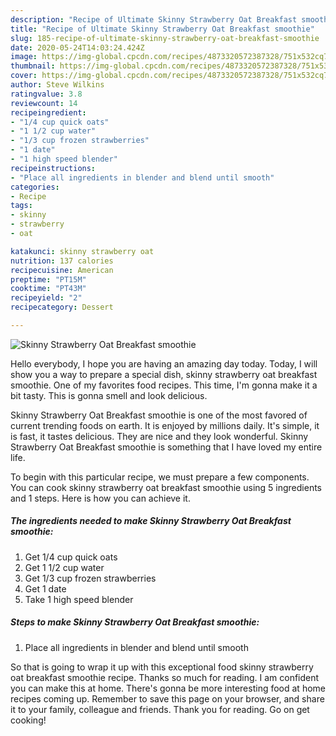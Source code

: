 ```yaml
---
description: "Recipe of Ultimate Skinny Strawberry Oat Breakfast smoothie"
title: "Recipe of Ultimate Skinny Strawberry Oat Breakfast smoothie"
slug: 185-recipe-of-ultimate-skinny-strawberry-oat-breakfast-smoothie
date: 2020-05-24T14:03:24.424Z
image: https://img-global.cpcdn.com/recipes/4873320572387328/751x532cq70/skinny-strawberry-oat-breakfast-smoothie-recipe-main-photo.jpg
thumbnail: https://img-global.cpcdn.com/recipes/4873320572387328/751x532cq70/skinny-strawberry-oat-breakfast-smoothie-recipe-main-photo.jpg
cover: https://img-global.cpcdn.com/recipes/4873320572387328/751x532cq70/skinny-strawberry-oat-breakfast-smoothie-recipe-main-photo.jpg
author: Steve Wilkins
ratingvalue: 3.8
reviewcount: 14
recipeingredient:
- "1/4 cup quick oats"
- "1 1/2 cup water"
- "1/3 cup frozen strawberries"
- "1 date"
- "1 high speed blender"
recipeinstructions:
- "Place all ingredients in blender and blend until smooth"
categories:
- Recipe
tags:
- skinny
- strawberry
- oat

katakunci: skinny strawberry oat 
nutrition: 137 calories
recipecuisine: American
preptime: "PT15M"
cooktime: "PT43M"
recipeyield: "2"
recipecategory: Dessert

---
```



![Skinny Strawberry Oat Breakfast smoothie](https://img-global.cpcdn.com/recipes/4873320572387328/751x532cq70/skinny-strawberry-oat-breakfast-smoothie-recipe-main-photo.jpg)

Hello everybody, I hope you are having an amazing day today. Today, I will show you a way to prepare a special dish, skinny strawberry oat breakfast smoothie. One of my favorites food recipes. This time, I'm gonna make it a bit tasty. This is gonna smell and look delicious.



Skinny Strawberry Oat Breakfast smoothie is one of the most favored of current trending foods on earth. It is enjoyed by millions daily. It's simple, it is fast, it tastes delicious. They are nice and they look wonderful. Skinny Strawberry Oat Breakfast smoothie is something that I have loved my entire life.


To begin with this particular recipe, we must prepare a few components. You can cook skinny strawberry oat breakfast smoothie using 5 ingredients and 1 steps. Here is how you can achieve it.

##### The ingredients needed to make Skinny Strawberry Oat Breakfast smoothie:

1. Get 1/4 cup quick oats
1. Get 1 1/2 cup water
1. Get 1/3 cup frozen strawberries
1. Get 1 date
1. Take 1 high speed blender




##### Steps to make Skinny Strawberry Oat Breakfast smoothie:

1. Place all ingredients in blender and blend until smooth




So that is going to wrap it up with this exceptional food skinny strawberry oat breakfast smoothie recipe. Thanks so much for reading. I am confident you can make this at home. There's gonna be more interesting food at home recipes coming up. Remember to save this page on your browser, and share it to your family, colleague and friends. Thank you for reading. Go on get cooking!
